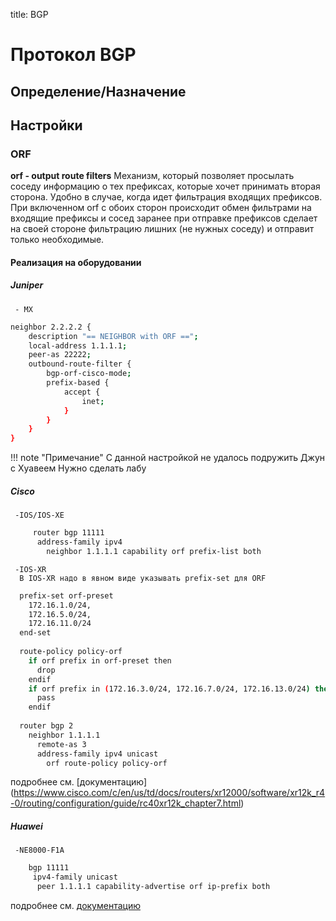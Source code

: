 title: BGP

# Протокол BGP

## Определение/Назначение

## Настройки
### ORF  
**orf - output route filters**
Механизм, который позволяет просылать соседу информацию о тех префиксах, которые хочет принимать вторая сторона.
Удобно в случае, когда идет фильтрация входящих префиксов. При включенном orf с обоих сторон происходит обмен фильтрами на входящие префиксы и сосед заранее при отправке префиксов сделает на своей стороне фильтрацию лишних (не нужных соседу) и отправит только необходимые.

#### Реализация на оборудовании
##### Juniper
     - MX

```bash
neighbor 2.2.2.2 {
    description "== NEIGHBOR with ORF ==";
    local-address 1.1.1.1;
    peer-as 22222;
    outbound-route-filter {
        bgp-orf-cisco-mode;
        prefix-based {
            accept {
                inet;
            }
        }
    }
}
```
!!! note "Примечание"
	С данной настройкой не удалось подружить Джун с Хуавеем
        Нужно сделать лабу


##### Cisco
     -IOS/IOS-XE
```bash
     router bgp 11111
      address-family ipv4
        neighbor 1.1.1.1 capability orf prefix-list both
```

     -IOS-XR
      В IOS-XR надо в явном виде указывать prefix-set для ORF
```bash
  prefix-set orf-preset
    172.16.1.0/24,
    172.16.5.0/24,
    172.16.11.0/24
  end-set
  
  route-policy policy-orf
    if orf prefix in orf-preset then
      drop
    endif
    if orf prefix in (172.16.3.0/24, 172.16.7.0/24, 172.16.13.0/24) then
      pass
    endif
  
  router bgp 2
    neighbor 1.1.1.1
      remote-as 3
      address-family ipv4 unicast
        orf route-policy policy-orf
```
подробнее см. [документацию] (https://www.cisco.com/c/en/us/td/docs/routers/xr12000/software/xr12k_r4-0/routing/configuration/guide/rc40xr12k_chapter7.html)

##### Huawei
     -NE8000-F1A

```bash
    bgp 11111
     ipv4-family unicast
      peer 1.1.1.1 capability-advertise orf ip-prefix both
```
подробнее см. [документацию](https://support.huawei.com/enterprise/en/doc/EDOC1100146591/ec511dde/configuring-prefix-based-bgp-orf)